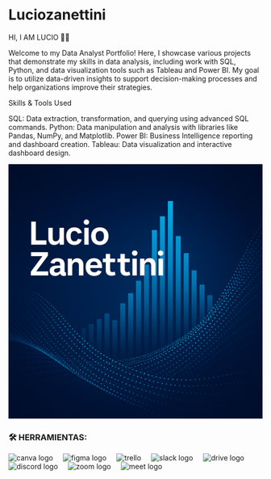 # Luciozanettini
HI, I AM LUCIO 🙌🏻

Welcome to my Data Analyst Portfolio! Here, I showcase various projects that demonstrate my skills in data analysis, including work with SQL, Python, and data visualization tools such as Tableau and Power BI. My goal is to utilize data-driven insights to support decision-making processes and help organizations improve their strategies.

Skills & Tools Used

SQL: Data extraction, transformation, and querying using advanced SQL commands.
Python: Data manipulation and analysis with libraries like Pandas, NumPy, and Matplotlib.
Power BI: Business Intelligence reporting and dashboard creation.
Tableau: Data visualization and interactive dashboard design.

![GitHub Portfolio](https://github.com/Luciozanettini/Lucio-Zanettini/blob/main/Github.png)


### 🛠️ HERRAMIENTAS:

<div align="left">
<img src="https://cdn.jsdelivr.net/gh/devicons/devicon/icons/canva/canva-original.svg" height="40" alt="canva logo"  />
<img width="12" />
<img src="https://cdn.jsdelivr.net/gh/devicons/devicon/icons/figma/figma-original.svg" height="40" alt="figma logo"  />
<img width="12" />
<img src="https://cdn.worldvectorlogo.com/logos/trello.svg" height="40" alt="trello"  />
<img width="12" />
<img src="https://cdn.jsdelivr.net/gh/devicons/devicon/icons/slack/slack-original.svg" height="40" alt="slack logo"  />
<img width="12" />
<img src="https://cdn.worldvectorlogo.com/logos/drive-new-logo-1.svg" height="36" alt="drive logo"  />
<img width="12" />
<img src="https://cdn.worldvectorlogo.com/logos/discord.svg" height="40" alt="discord logo"  />
<img width="12" />
<img src="https://cdn.worldvectorlogo.com/logos/zoom-app.svg" height="40" alt="zoom logo"  />
<img width="12" />
<img src="https://cdn.worldvectorlogo.com/logos/google-meet-icon-2020-.svg" height="33" alt="meet logo"  />
</div>
